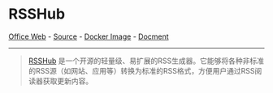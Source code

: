 # RSSHub

[Office Web][1] - [Source][2] - [Docker Image][3] - [Docment][4]

---

> [RSSHub][1] 是一个开源的轻量级、易扩展的RSS生成器。它能够将各种非标准的RSS源（如网站、应用等）转换为标准的RSS格式，方便用户通过RSS阅读器获取更新内容。

[1]:https://rsshub.app/
[2]:https://github.com/DIYgod/RSSHub
[3]:https://hub.docker.com/r/diygod/rsshub
[4]:https://docs.rsshub.app/guide/